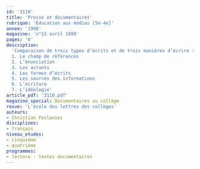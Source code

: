```yaml
---
id: '3110'
title: 'Presse et documentaires'
rubrique: 'Éducation aux médias [5e-4e]'
annee: '1998'
magazine: 'n°12 avril 1999'
pages: '6'
description: 
  'Comparaison de trois types d’écrits et de trois manières d’écrire : l’article de presse, le texte de fiction et le texte documentaire…
  1. Le champ de références
  2. L’énonciation
  3. Les actants
  4. Les formes d’écrits
  5. Les sources des informations
  6. L’écriture
  7. L’idéologie'
article_pdf: '3110.pdf'
magazine_special: Documentaires au collège
revue: 'L’école des lettres des collèges'
auteurs:
- Christian Poslaniec
disciplines:
- français
niveau_etudes:
- cinquième
- quatrième
programmes:
- lecture - textes documentaires
---
```


